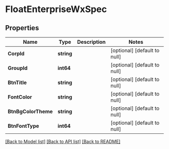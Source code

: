 # FloatEnterpriseWxSpec

## Properties
Name | Type | Description | Notes
------------ | ------------- | ------------- | -------------
**CorpId** | **string** |  | [optional] [default to null]
**GroupId** | **int64** |  | [optional] [default to null]
**BtnTitle** | **string** |  | [optional] [default to null]
**FontColor** | **string** |  | [optional] [default to null]
**BtnBgColorTheme** | **string** |  | [optional] [default to null]
**BtnFontType** | **int64** |  | [optional] [default to null]

[[Back to Model list]](../README.md#documentation-for-models) [[Back to API list]](../README.md#documentation-for-api-endpoints) [[Back to README]](../README.md)


